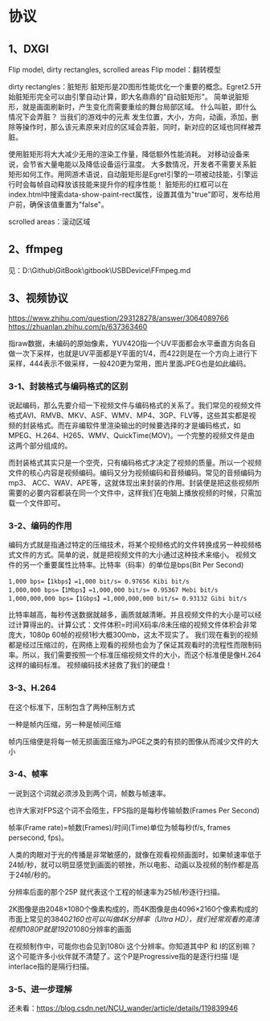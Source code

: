 # 协议

## 1、DXGI
Flip model, dirty rectangles, scrolled areas
Flip model：翻转模型

dirty rectangles：脏矩形
脏矩形是2D图形性能优化一个重要的概念。Egret2.5开始脏矩形完全可以由引擎自动计算，即大名鼎鼎的"自动脏矩形"。
简单说脏矩形，就是画面刷新时，产生变化而需要重绘的舞台局部区域。
   什么叫脏，即什么情况下会弄脏？
   当我们的游戏中的元素 发生位置，大小，方向，动画，添加，删除等操作时，那么该元素原来对应的区域会弄脏，同时，新对应的区域也同样被弄脏。

使用脏矩形将大大减少无用的渲染工作量，降低额外性能消耗。
对移动设备来说，会节省大量电能以及降低设备运行温度。
大多数情况，开发者不需要关系脏矩形如何工作。用网游术语说，自动脏矩形是Egret引擎的一项被动技能，引擎运行时会每帧自动释放该技能来提升你的程序性能！
脏矩形的红框可以在index.html中搜索data-show-paint-rect属性，设置其值为"true"即可，发布给用户前，确保该值重置为"false"。

scrolled areas：滚动区域

## 2、ffmpeg
见：D:\Github\GitBook\gitbook\USBDevice\FFmpeg.md

## 3、视频协议
https://www.zhihu.com/question/293128278/answer/3064089766
https://zhuanlan.zhihu.com/p/637363460

指raw数据，未编码的原始像素，YUV420指一个UV平面都会水平垂直方向各自做一次下采样，也就是UV平面都是Y平面的1/4，而422则是在一个方向上进行下采样，444表示不做采样，一般420更为常用，图片里面JPEG也是如此编码。

### 3-1、封装格式与编码格式的区别
说起编码，那么先要介绍一下视频文件与编码格式的关系了。我们常见的视频文件格式AVI、RMVB、MKV、ASF、WMV、MP4、3GP、FLV等，这些其实都是视频的封装格式。而在非编软件里渲染输出的时候要选择的才是编码格式，如MPEG、H.264、H265、WMV、QuickTime(MOV)。一个完整的视频文件是由这两个部分组成的。

而封装格式其实只是一个空壳，只有编码格式才决定了视频的质量。所以一个视频文件的核心内容是视频编码。编码又分为视频编码和音频编码。常见的音频编码为 mp3、 ACC、WAV、APE等，这就体现出来封装的作用。封装便是把这些视频所需要的必要内容都装在同一个文件中，这样我们在电脑上播放视频的时候，只需加载一个文件即可。

### 3-2、编码的作用
编码方式就是指通过特定的压缩技术，将某个视频格式的文件转换成另一种视频格式文件的方式。简单的说，就是把视频文件的大小通过这种技术来缩小。
视频文件的另一个重要属性比特率。比特率（码率）的单位是bps(Bit Per Second)
```
1,000 bps=【1kbps】=1,000 bit/s= 0.97656 Kibi bit/s
1,000,000 bps=【1Mbps】=1,000,000 bit/s= 0.95367 Mebi bit/s
1,000,000,000 bps=【1Gbps】=1,000,000,000 bit/s= 0.93132 Gibi bit/s
```
比特率越高，每秒传送数据就越多，画质就越清晰。并且视频文件的大小是可以经过计算得出的。计算公式：文件体积=时间X码率/8未压缩的视频文件体积会非常庞大，1080p 60帧的视频1秒大概300mb，这太不现实了。
我们现在看到的视频都是经过压缩过的，在网络上观看的视频也会为了保证其观看时的流程性而限制码率。所以，我们需要按照一个标准压缩视频文件的大小，而这个标准便是像H.264这样的编码标准。
视频编码技术拯救了我们的硬盘！

### 3-3、H.264
在这个标准下，压制包含了两种压制方式

一种是帧内压缩，另一种是帧间压缩

帧内压缩便是将每一帧无损画面压缩为JPGE之类的有损的图像从而减少文件的大小

### 3-4、帧率
一说到这个词就必须涉及到两个词，帧数与帧速率。

也许大家对FPS这个词不会陌生，FPS指的是每秒传输帧数(Frames Per Second)

帧率(Frame rate)=帧数(Frames)/时间(Time)单位为帧每秒(f/s, frames persecond, fps)。

人类的肉眼对于光的传播是非常敏感的，就像在观看视频画面时，如果帧速率低于24帧/秒，就可以明显感觉到画面的顿挫，所以电影、动画以及视频的制作都是高于24帧/秒的。

分辨率后面的那个25P 就代表这个工程的帧速率为25帧/秒逐行扫描。

2K图像是由2048×1080个像素构成的，而4K图像是由4096×2160个像素构成的
市面上常见的3840*2160也可以叫做4K分辨率（Ultra HD），我们经常观看的高清视频1080P就是1920*1080分辨率的画面

在视频制作中，可能你也会见到1080i 这个分辨率。你知道其中P 和 I的区别嘛？这个可能许多小伙伴就不清楚了。这个P是Progressive指的是逐行扫描 I是interlace指的是隔行扫描。

### 3-5、进一步理解
还未看：https://blog.csdn.net/NCU_wander/article/details/119839946